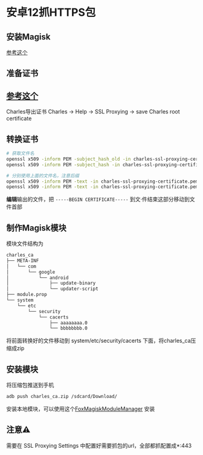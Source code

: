 # 安卓12抓HTTPS包
## 安装Magisk
[参考这个](https://sspai.com/post/76276)
## 准备证书
## [参考这个](https://sorayama.me/blog/2020-08-12-pixel3%E7%94%A8charles%E6%8A%93%E5%8C%85%E4%BB%A5%E5%8F%8Aroot/)
 Charles导出证书
Charles -> Help -> SSL Proxying -> save Charles root certificate
## 转换证书
```bash
# 获取文件名
openssl x509 -inform PEM -subject_hash_old -in charles-ssl-proxying-certificate.pem | head -1 #aaaaaaaa
openssl x509 -inform PEM -subject_hash -in charles-ssl-proxying-certificate.pem | head -1  #bbbbbbbb

# 分别使用上面的文件名，注意后缀
openssl x509 -inform PEM -text -in charles-ssl-proxying-certificate.pem > aaaaaaaa.0
openssl x509 -inform PEM -text -in charles-ssl-proxying-certificate.pem > bbbbbbbb.0
```
**编辑**输出的文件，把 `-----BEGIN CERTIFICATE-----` 到文·件结束这部分移动到文件首部

## 制作Magisk模块
模块文件结构为

```bash
charles_ca
├── META-INF
│   └── com
│       └── google
│           └── android
│               ├── update-binary
│               └── updater-script
├── module.prop
└── system
    └── etc
        └── security
            └── cacerts
                ├── aaaaaaaa.0
                └── bbbbbbbb.0
```
将前面转换好的文件移动到 system/etc/security/cacerts 下面，将charles\_ca压缩成zip
## 安装模块
将压缩包推送到手机

```bash
adb push charles_ca.zip /sdcard/Download/
```
安装本地模块，可以使用这个[FoxMagiskModuleManager](https://github.com/Fox2Code/FoxMagiskModuleManager) 安装

## 注意⚠️
需要在 SSL Proxying Settings 中配置好需要抓包的url，全部都抓配置成\*:443
